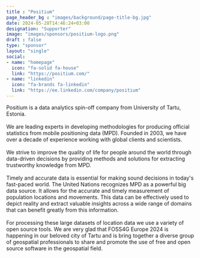 ```yaml
---
title : "Positium"
page_header_bg : "images/background/page-title-bg.jpg"
date: 2024-05-28T14:46:24+03:00
designation: "Supporter"
image: "images/sponsors/positium-logo.png"
draft : false
type: "sponsor"
layout: "single"
social:
- name: "homepage"
  icon: "fa-solid fa-house"
  link: "https://positium.com/"
- name: "linkedin"
  icon: "fa-brands fa-linkedin"
  link: "https://ee.linkedin.com/company/positium"
---
```

Positium is a data analytics spin-off company from University of Tartu, Estonia.<br><br>
We are leading experts in developing methodologies for producing official
statistics from mobile positioning data (MPD). Founded in 2003, we have over a
decade of experience working with global clients and scientists.<br><br>
We strive to improve the quality of life for people around the world through
data-driven decisions by providing methods and solutions for extracting
trustworthy knowledge from MPD.<br><br>
Timely and accurate data is essential for making sound decisions in today's
fast-paced world. The United Nations recognizes MPD as a powerful big data
source. It allows for the accurate and timely measurement of population
locations and movements. This data can be effectively used to depict reality
and extract valuable insights across a wide range of domains that can benefit
greatly from this information.<br><br>
For processing these large datasets of location data we use a variety of open
source tools. We are very glad that FOSS4G Europe 2024 is happening in our
beloved city of Tartu and is bring together a diverse group of geospatial
professionals to share and promote the use of free and open source software
in the geospatial field.

